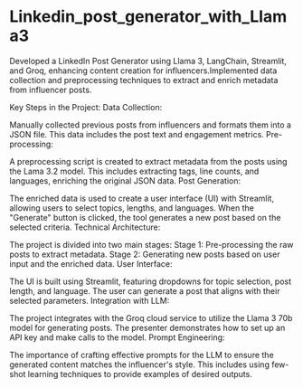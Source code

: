 # Linkedin_post_generator_with_Llama3
Developed a LinkedIn Post Generator using Llama 3, LangChain, Streamlit, and Groq, enhancing content creation for influencers.Implemented data collection and preprocessing techniques to extract and enrich metadata from influencer posts.

Key Steps in the Project:
Data Collection:

Manually collected previous posts from influencers and formats them into a JSON file. This data includes the post text and engagement metrics.
Pre-processing:

A preprocessing script is created to extract metadata from the posts using the Lama 3.2 model. This includes extracting tags, line counts, and languages, enriching the original JSON data.
Post Generation:

The enriched data is used to create a user interface (UI) with Streamlit, allowing users to select topics, lengths, and languages. When the "Generate" button is clicked, the tool generates a new post based on the selected criteria.
Technical Architecture:

The project is divided into two main stages:
Stage 1: Pre-processing the raw posts to extract metadata.
Stage 2: Generating new posts based on user input and the enriched data.
User Interface:

The UI is built using Streamlit, featuring dropdowns for topic selection, post length, and language. The user can generate a post that aligns with their selected parameters.
Integration with LLM:

The project integrates with the Groq cloud service to utilize the Llama 3 70b model for generating posts. The presenter demonstrates how to set up an API key and make calls to the model.
Prompt Engineering:

The importance of crafting effective prompts for the LLM to ensure the generated content matches the influencer's style. This includes using few-shot learning techniques to provide examples of desired outputs.
